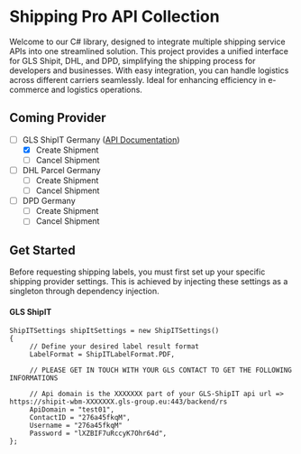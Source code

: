 # Shipping Pro API Collection
Welcome to our C# library, designed to integrate multiple shipping service APIs into one streamlined solution. This project provides a unified interface for GLS Shipit, DHL, and DPD, simplifying the shipping process for developers and businesses. With easy integration, you can handle logistics across different carriers seamlessly. Ideal for enhancing efficiency in e-commerce and logistics operations.

## Coming Provider

- [ ] GLS ShipIT Germany ([API Documentation](https://shipit.gls-group.eu/webservices/3_2_9/doxygen/WS-REST-API/index.html))
	- [X] Create Shipment
	- [ ] Cancel Shipment

- [ ] DHL Parcel Germany
	- [ ] Create Shipment
	- [ ] Cancel Shipment
	
- [ ] DPD Germany
	- [ ] Create Shipment
	- [ ] Cancel Shipment

## Get Started
Before requesting shipping labels, you must first set up your specific shipping provider settings. This is achieved by injecting these settings as a singleton through dependency injection.

#### GLS ShipIT
 
	ShipITSettings shipItSettings = new ShipITSettings()
	{   
		 // Define your desired label result format
		 LabelFormat = ShipITLabelFormat.PDF,
	
		 // PLEASE GET IN TOUCH WITH YOUR GLS CONTACT TO GET THE FOLLOWING INFORMATIONS
	 
		 // Api domain is the XXXXXXX part of your GLS-ShipIT api url => https://shipit-wbm-XXXXXXX.gls-group.eu:443/backend/rs
		 ApiDomain = "test01",         
		 ContactID = "276a45fkqM",       
		 Username = "276a45fkqM"
		 Password = "lXZBIF7uRccyK7Ohr64d",       
	};

